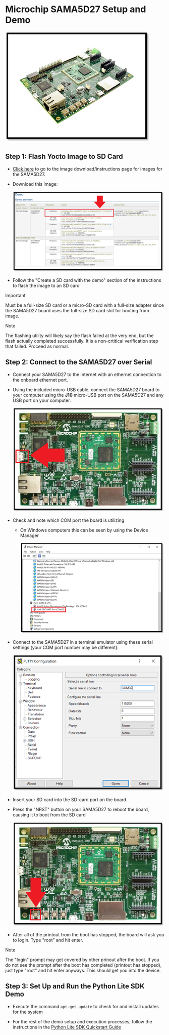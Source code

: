 # Microchip SAMA5D27 Setup and Demo 

<img src=".//media/image34.png"/> 

## Step 1: Flash Yocto Image to SD Card
* [Click here](https://www.linux4sam.org/bin/view/Linux4SAM/Sama5d27Som1EKMainPage#eMMC_support_on_SDMMC0) to go to the image download/instructions page for images for the SAMA5D27.
* Download this image:

     <img src=".//media/image36.png"/>

* Follow the "Create a SD card with the demo" section of the instructions to flash the image to an SD card
>[!IMPORTANT]
>Must be a full-size SD card or a micro-SD card with a full-size adapter since the SAMA5D27 board uses the full-size SD card slot for booting from image.

>[!NOTE]
> The flashing utility will likely say the flash failed at the very end, but the flash actually completed successfully. It is a non-crtitical verification step that failed. Proceed as normal.

## Step 2: Connect to the SAMA5D27 over Serial
* Connect your SAMA5D27 to the internet with an ethernet connection to the onboard ethernet port.

* Using the included micro-USB cable, connect the SAMA5D27 board to your computer using the **J10** micro-USB port on the SAMA5D27 and any USB port on your computer.

    <img src=".//media/image39.png"/>

* Check and note which COM port the board is utilizing
  * On Windows computers this can be seen by using the Device Manager
 
     <img src=".//media/image37.png"/>

* Connect to the SAMA5D27 in a terminal emulator using these serial settings (your COM port number may be different):

     <img src=".//media/image38.png"/>

* Insert your SD card into the SD-card port on the board.

* Press the "NRST" button on your SAMA5D27 to reboot the board, causing it to boot from the SD card

  <img src=".//media/image40.png"/>

* After all of the printout from the boot has stopped, the board will ask you to login. Type "root" and hit enter.
>[!NOTE]
> The "login" prompt may get covered by other prinout after the boot. If you do not see the prompt after the boot has completed (printout has stopped), just type "root" and hit enter anyways. This should get you into the device.

 ## Step 3: Set Up and Run the Python Lite SDK Demo
* Execute the command ```apt-get update``` to check for and install updates for the system

* For the rest of the demo setup and execution processes, follow the instructions in the [Python Lite SDK Quickstart Guide](https://github.com/avnet-iotconnect/iotc-python-lite-sdk/blob/main/QUICKSTART.md)
